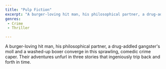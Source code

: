 ```yaml
---
title: "Pulp Fiction"
excerpt: "A burger-loving hit man, his philosophical partner, a drug-addled gangster's moll and a washed-up boxer converge in this sprawling, comedic crime caper...."
genres: 
 - Crime
 - Thriller

---
```


A burger-loving hit man, his philosophical partner, a drug-addled gangster's moll and a washed-up boxer converge in this sprawling, comedic crime caper. Their adventures unfurl in three stories that ingeniously trip back and forth in time.
